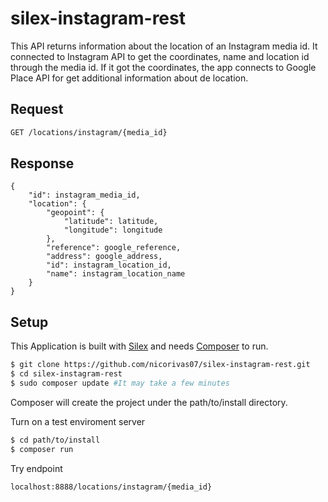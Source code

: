 silex-instagram-rest
====================
This API returns information about the location of an Instagram media id.
It connected to Instagram API to get the coordinates, name and location id through the media id. If it got the coordinates, the app connects to Google Place API for get additional information about de location.

Request
-------
```sh
GET /locations/instagram/{media_id}
```

Response
--------
```
{
    "id": instagram_media_id,
    "location": {
        "geopoint": {
            "latitude": latitude,
            "longitude": longitude
        },
        "reference": google_reference,
        "address": google_address,
        "id": instagram_location_id,
        "name": instagram_location_name
    }
}
```

Setup
-----
This Application is built with [Silex](http://silex.sensiolabs.org/) and needs [Composer](http://getcomposer.org/) to run.

```sh
$ git clone https://github.com/nicorivas07/silex-instagram-rest.git
$ cd silex-instagram-rest
$ sudo composer update #It may take a few minutes
```
Composer will create the project under the path/to/install directory.

Turn on a test enviroment server

```sh
$ cd path/to/install
$ composer run
```

Try endpoint
```
localhost:8888/locations/instagram/{media_id}
```

